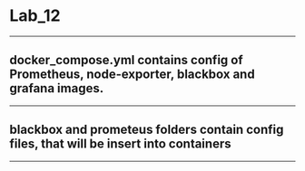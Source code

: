 # Lab_12
____
## docker_compose.yml contains config of Prometheus, node-exporter, blackbox and grafana images.
____
## blackbox and prometeus folders contain config files, that will be insert into containers
____

